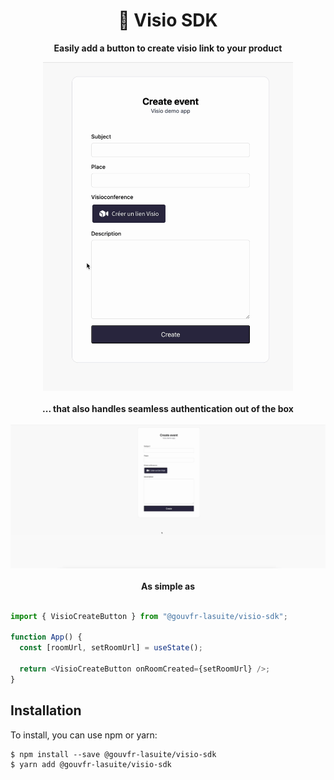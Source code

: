 <div align="center">

# 🎥 Visio SDK

**Easily add a button to create visio link to your product**

<img src="docs/demo.gif" alt="" width="400" />

<br/>
<br/>
<strong>... that also handles seamless authentication out of the box</strong>
<br/>
<br/>

<img src="docs/demo_loggedout.gif" alt="" />

<br/>
<br/>
<strong>As simple as</strong>
<br/>
<br/>

</div>

```ts
import { VisioCreateButton } from "@gouvfr-lasuite/visio-sdk";

function App() {
  const [roomUrl, setRoomUrl] = useState();

  return <VisioCreateButton onRoomCreated={setRoomUrl} />;
}
```

## Installation

To install, you can use npm or yarn:

```
$ npm install --save @gouvfr-lasuite/visio-sdk
$ yarn add @gouvfr-lasuite/visio-sdk
```
